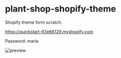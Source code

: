 # plant-shop-shopify-theme

Shopify theme form scratch. 

https://quickstart-93e66129.myshopify.com

Password: maria

![preview](https://github.com/mariateneqexhi/plant-shop-shopify-theme/assets/42074579/c6d098f1-2df3-4d47-8a8b-ca21f077ba80)
